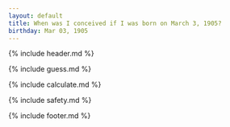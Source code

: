 ```yaml
---
layout: default
title: When was I conceived if I was born on March 3, 1905?
birthday: Mar 03, 1905
---
```


{% include header.md %}

{% include guess.md %}

{% include calculate.md %}

{% include safety.md %}

{% include footer.md %}



